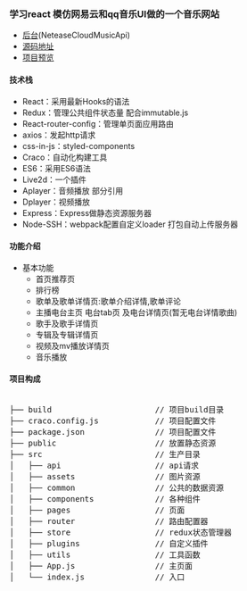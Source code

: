 
### 学习react 模仿网易云和qq音乐UI做的一个音乐网站



- [后台](https://github.com/Binaryify/NeteaseCloudMusicApi)(NeteaseCloudMusicApi)
- [源码地址](https://github.com/Qirui-pig/qirui-music)
- [项目预览](http://1.15.105.80:3001)

#### 技术栈
- React：采用最新Hooks的语法
- Redux：管理公共组件状态量 配合immutable.js
- React-router-config：管理单页面应用路由
- axios：发起http请求
- css-in-js：styled-components
- Craco：自动化构建工具
- ES6：采用ES6语法
- Live2d：一个插件
- Aplayer：音频播放 部分引用
- Dplayer：视频播放
- Express：Express做静态资源服务器
- Node-SSH：webpack配置自定义loader 打包自动上传服务器


#### 功能介绍
- 基本功能
    - 首页推荐页
    - 排行榜
    - 歌单及歌单详情页:歌单介绍详情,歌单评论
    - 主播电台主页 电台tab页 及电台详情页(暂无电台详情歌曲)
    - 歌手及歌手详情页
    - 专辑及专辑详情页
    - 视频及mv播放详情页
    - 音乐播放 

#### 项目构成
<pre>                 
├── build            		   // 项目build目录
├── craco.config.js            // 项目配置文件
├── package.json      		   // 项目配置文件
├── public       			   // 放置静态资源
├── src                		   // 生产目录
│   ├── api       			   // api请求
│   ├── assets                 // 图片资源
│   ├── common          	   // 公共的数据资源
│   ├── components     		   // 各种组件
│   ├── pages          		   // 页面
│   ├── router   		       // 路由配置器
│   ├── store           	   // redux状态管理器
│   ├── plugins           	   // 自定义插件
│   ├── utils         	       // 工具函数
│   ├── App.js         	       // 主页面
│   └── index.js       	       // 入口
</pre>
